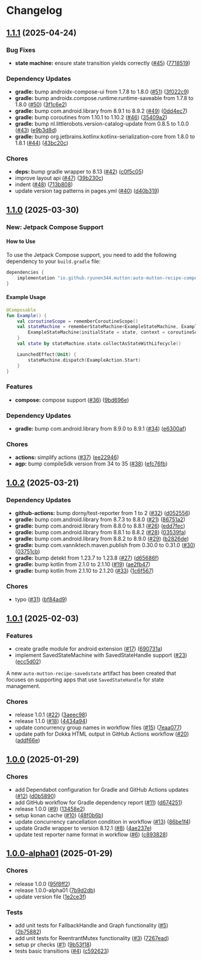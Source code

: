 # Changelog

## [1.1.1](https://github.com/RyuNen344/AutoMuttonRecipe/compare/1.1.0...1.1.1) (2025-04-24)


### Bug Fixes

* **state machine:** ensure state transition yields correctly ([#45](https://github.com/RyuNen344/AutoMuttonRecipe/issues/45)) ([7718519](https://github.com/RyuNen344/AutoMuttonRecipe/commit/7718519ef0ac18001ea251215cca6ce33469a04a))


### Dependency Updates

* **gradle:** bump androidx-compose-ui from 1.7.8 to 1.8.0 ([#51](https://github.com/RyuNen344/AutoMuttonRecipe/issues/51)) ([3f022c9](https://github.com/RyuNen344/AutoMuttonRecipe/commit/3f022c9d531f0985ff35c0cfcec634a65998b50e))
* **gradle:** bump androidx.compose.runtime:runtime-saveable from 1.7.8 to 1.8.0 ([#50](https://github.com/RyuNen344/AutoMuttonRecipe/issues/50)) ([3f1c6e2](https://github.com/RyuNen344/AutoMuttonRecipe/commit/3f1c6e2323b6fb8eafbfe23e6bc048835874734b))
* **gradle:** bump com.android.library from 8.9.1 to 8.9.2 ([#49](https://github.com/RyuNen344/AutoMuttonRecipe/issues/49)) ([0dd4ec7](https://github.com/RyuNen344/AutoMuttonRecipe/commit/0dd4ec7ee666fbe6fd06cb3869a1f916a3f22f4f))
* **gradle:** bump coroutines from 1.10.1 to 1.10.2 ([#46](https://github.com/RyuNen344/AutoMuttonRecipe/issues/46)) ([35409a2](https://github.com/RyuNen344/AutoMuttonRecipe/commit/35409a2aa2d252a296326e847ece9a7231b6906d))
* **gradle:** bump nl.littlerobots.version-catalog-update from 0.8.5 to 1.0.0 ([#43](https://github.com/RyuNen344/AutoMuttonRecipe/issues/43)) ([e9b3d8d](https://github.com/RyuNen344/AutoMuttonRecipe/commit/e9b3d8d52d3f6b7cb72f0d2eda7d698f3330dd62))
* **gradle:** bump org.jetbrains.kotlinx:kotlinx-serialization-core from 1.8.0 to 1.8.1 ([#44](https://github.com/RyuNen344/AutoMuttonRecipe/issues/44)) ([43bc20c](https://github.com/RyuNen344/AutoMuttonRecipe/commit/43bc20c289d8f1c2b044f4bbc940c8ec83d37995))


### Chores

* **deps:** bump gradle wrapper to 8.13 ([#42](https://github.com/RyuNen344/AutoMuttonRecipe/issues/42)) ([c0f5c05](https://github.com/RyuNen344/AutoMuttonRecipe/commit/c0f5c05e6c5a4d2271ccfc16daa6f326234b991c))
* improve layout api ([#47](https://github.com/RyuNen344/AutoMuttonRecipe/issues/47)) ([39b230c](https://github.com/RyuNen344/AutoMuttonRecipe/commit/39b230c4da77ad54fad1f781fd319f4645576643))
* indent ([#48](https://github.com/RyuNen344/AutoMuttonRecipe/issues/48)) ([713b808](https://github.com/RyuNen344/AutoMuttonRecipe/commit/713b8082c6c883f03dee1f2a34b8d2ed2438d10e))
* update version tag patterns in pages.yml ([#40](https://github.com/RyuNen344/AutoMuttonRecipe/issues/40)) ([d40b319](https://github.com/RyuNen344/AutoMuttonRecipe/commit/d40b3198c428a5f6ebcb19e2f59fd7b95ab49c10))

## [1.1.0](https://github.com/RyuNen344/AutoMuttonRecipe/compare/1.0.2...1.1.0) (2025-03-30)

### **New: Jetpack Compose Support**

#### How to Use
To use the Jetpack Compose support, you need to add the following dependency to your `build.gradle` file:

```groovy
dependencies {
    implementation "io.github.ryunen344.mutton:auto-mutton-recipe-compose:1.1.0"
}
```

#### Example Usage
```kotlin
@Composable
fun Example() {
    val coroutineScope = rememberCoroutineScope()
    val stateMachine = rememberStateMachine<ExampleStateMachine, ExampleState>(initialState = ExampleState.Idle) { state ->
        ExampleStateMachine(initialState = state, context = coroutineScope.coroutineContext)
    }
    val state by stateMachine.state.collectAsStateWithLifecycle()

    LaunchedEffect(Unit) {
        stateMachine.dispatch(ExampleAction.Start)
    }
}
```

### Features

* **compose:** compose support ([#36](https://github.com/RyuNen344/AutoMuttonRecipe/issues/36)) ([9bd696e](https://github.com/RyuNen344/AutoMuttonRecipe/commit/9bd696ed195548b78083ff2f8d78e6033a7c0261))


### Dependency Updates

* **gradle:** bump com.android.library from 8.9.0 to 8.9.1 ([#34](https://github.com/RyuNen344/AutoMuttonRecipe/issues/34)) ([e6300af](https://github.com/RyuNen344/AutoMuttonRecipe/commit/e6300affed3546b6db632b4603718b4a2c0646be))


### Chores

* **actions:** simplify actions ([#37](https://github.com/RyuNen344/AutoMuttonRecipe/issues/37)) ([ee22946](https://github.com/RyuNen344/AutoMuttonRecipe/commit/ee229462856a5c6e0787eb932fd6946f863c438d))
* **agp:** bump compileSdk version from 34 to 35 ([#38](https://github.com/RyuNen344/AutoMuttonRecipe/issues/38)) ([efc76fb](https://github.com/RyuNen344/AutoMuttonRecipe/commit/efc76fb70ea122acb7d9d732dd2adab664665d6d))

## [1.0.2](https://github.com/RyuNen344/AutoMuttonRecipe/compare/1.0.1...1.0.2) (2025-03-21)


### Dependency Updates

* **github-actions:** bump dorny/test-reporter from 1 to 2 ([#32](https://github.com/RyuNen344/AutoMuttonRecipe/issues/32)) ([d052556](https://github.com/RyuNen344/AutoMuttonRecipe/commit/d052556c15f80fa172e00a4cbc2f40546a3d00f5))
* **gradle:** bump com.android.library from 8.7.3 to 8.8.0 ([#21](https://github.com/RyuNen344/AutoMuttonRecipe/issues/21)) ([86751a2](https://github.com/RyuNen344/AutoMuttonRecipe/commit/86751a230930b5fe6ac0e37c68f160f0ab2fdec3))
* **gradle:** bump com.android.library from 8.8.0 to 8.8.1 ([#26](https://github.com/RyuNen344/AutoMuttonRecipe/issues/26)) ([edd7fec](https://github.com/RyuNen344/AutoMuttonRecipe/commit/edd7fec04686717cc2fa1cfd82998728ac2027dc))
* **gradle:** bump com.android.library from 8.8.1 to 8.8.2 ([#28](https://github.com/RyuNen344/AutoMuttonRecipe/issues/28)) ([03539fa](https://github.com/RyuNen344/AutoMuttonRecipe/commit/03539fa71fbfc7dfabad70fd2780b512c13866ad))
* **gradle:** bump com.android.library from 8.8.2 to 8.9.0 ([#29](https://github.com/RyuNen344/AutoMuttonRecipe/issues/29)) ([b2826de](https://github.com/RyuNen344/AutoMuttonRecipe/commit/b2826de441bd35017a9085c809cb093ebdb43c52))
* **gradle:** bump com.vanniktech.maven.publish from 0.30.0 to 0.31.0 ([#30](https://github.com/RyuNen344/AutoMuttonRecipe/issues/30)) ([03751cb](https://github.com/RyuNen344/AutoMuttonRecipe/commit/03751cbfd853839cdc833e8ebb198ad6bf52a28d))
* **gradle:** bump detekt from 1.23.7 to 1.23.8 ([#27](https://github.com/RyuNen344/AutoMuttonRecipe/issues/27)) ([d65686f](https://github.com/RyuNen344/AutoMuttonRecipe/commit/d65686f8f8f89078f721909e881cbcfab037af75))
* **gradle:** bump kotlin from 2.1.0 to 2.1.10 ([#19](https://github.com/RyuNen344/AutoMuttonRecipe/issues/19)) ([ae2fb47](https://github.com/RyuNen344/AutoMuttonRecipe/commit/ae2fb47fc77cb52c3487d25b17fef1b6aee6ace6))
* **gradle:** bump kotlin from 2.1.10 to 2.1.20 ([#33](https://github.com/RyuNen344/AutoMuttonRecipe/issues/33)) ([1c6f567](https://github.com/RyuNen344/AutoMuttonRecipe/commit/1c6f567bf0f34bc53795f6cc72f5201ff4d71d4f))


### Chores

* typo ([#31](https://github.com/RyuNen344/AutoMuttonRecipe/issues/31)) ([bf84ad9](https://github.com/RyuNen344/AutoMuttonRecipe/commit/bf84ad9bcafaa06bf83df7c9338640e5e8a615f0))

## [1.0.1](https://github.com/RyuNen344/AutoMuttonRecipe/compare/1.0.0...1.0.1) (2025-02-03)


### Features

* create gradle module for android extension ([#17](https://github.com/RyuNen344/AutoMuttonRecipe/issues/17)) ([690731a](https://github.com/RyuNen344/AutoMuttonRecipe/commit/690731ac35ea0f9623e8d72602b9f2d8c419b0a1))
* implement SavedStateMachine with SavedStateHandle support ([#23](https://github.com/RyuNen344/AutoMuttonRecipe/issues/23)) ([ecc5d02](https://github.com/RyuNen344/AutoMuttonRecipe/commit/ecc5d0202332df834b74e4f919cb65f320ec5cae))

A new `auto-mutton-recipe-savedstate` artifact has been created that focuses on supporting apps that use `SavedStateHandle` for state management.

### Chores

* release 1.0.1 ([#22](https://github.com/RyuNen344/AutoMuttonRecipe/issues/22)) ([3aeec98](https://github.com/RyuNen344/AutoMuttonRecipe/commit/3aeec984801107d08438beca136d5534d72d67fb))
* release 1.1.0 ([#18](https://github.com/RyuNen344/AutoMuttonRecipe/issues/18)) ([4434a94](https://github.com/RyuNen344/AutoMuttonRecipe/commit/4434a94ab507e3ae386ff2c914bebe971a1e3b77))
* update concurrency group names in workflow files ([#15](https://github.com/RyuNen344/AutoMuttonRecipe/issues/15)) ([7eaa077](https://github.com/RyuNen344/AutoMuttonRecipe/commit/7eaa0770357433ba9abb2769b1805e15144befa9))
* update path for Dokka HTML output in GitHub Actions workflow ([#20](https://github.com/RyuNen344/AutoMuttonRecipe/issues/20)) ([addf66e](https://github.com/RyuNen344/AutoMuttonRecipe/commit/addf66ef79d4fa6427cc9db42a9ea635c54c5cf0))

## [1.0.0](https://github.com/RyuNen344/AutoMuttonRecipe/compare/1.0.0-alpha01...1.0.0) (2025-01-29)


### Chores

* add Dependabot configuration for Gradle and GitHub Actions updates ([#12](https://github.com/RyuNen344/AutoMuttonRecipe/issues/12)) ([d0b5890](https://github.com/RyuNen344/AutoMuttonRecipe/commit/d0b5890d2f5cb25431115974c8ea6f1b44c979e1))
* add GitHub workflow for Gradle dependency report ([#11](https://github.com/RyuNen344/AutoMuttonRecipe/issues/11)) ([d674251](https://github.com/RyuNen344/AutoMuttonRecipe/commit/d6742516445ce679c8e72f56a1b2046594e2250b))
* release 1.0.0 ([#9](https://github.com/RyuNen344/AutoMuttonRecipe/issues/9)) ([13458e2](https://github.com/RyuNen344/AutoMuttonRecipe/commit/13458e2a49d000f8862eadf2e184c12570d7c8d1))
* setup konan cache ([#10](https://github.com/RyuNen344/AutoMuttonRecipe/issues/10)) ([48f0b6b](https://github.com/RyuNen344/AutoMuttonRecipe/commit/48f0b6bceef522046930ca72eff17cd469de458c))
* update concurrency cancellation condition in workflow ([#13](https://github.com/RyuNen344/AutoMuttonRecipe/issues/13)) ([86be1f4](https://github.com/RyuNen344/AutoMuttonRecipe/commit/86be1f489833334646c0f0d963816070880abe9e))
* update Gradle wrapper to version 8.12.1 ([#8](https://github.com/RyuNen344/AutoMuttonRecipe/issues/8)) ([4ae237e](https://github.com/RyuNen344/AutoMuttonRecipe/commit/4ae237e5dfeed52890d464ae2dbcb7413876f6d4))
* update test reporter name format in workflow ([#6](https://github.com/RyuNen344/AutoMuttonRecipe/issues/6)) ([c893828](https://github.com/RyuNen344/AutoMuttonRecipe/commit/c893828a5cd67705ba2a0d0f97cae7e5cfb3be4c))

## [1.0.0-alpha01](https://github.com/RyuNen344/AutoMuttonRecipe/compare/v1.0.0-alpha01...1.0.0-alpha01) (2025-01-29)


### Chores

* release 1.0.0 ([95f8ff2](https://github.com/RyuNen344/AutoMuttonRecipe/commit/95f8ff2ee8467429d52bce3e38c71436bcd70253))
* release 1.0.0-alpha01 ([7b9d2db](https://github.com/RyuNen344/AutoMuttonRecipe/commit/7b9d2db292ea2fc36da519e46d46f3eb14f35d6a))
* update version file ([1e2ce3f](https://github.com/RyuNen344/AutoMuttonRecipe/commit/1e2ce3f9a9e61b719fbea3dac5013746e5babbf1))


### Tests

* add unit tests for FallbackHandle and Graph functionality ([#5](https://github.com/RyuNen344/AutoMuttonRecipe/issues/5)) ([2b75882](https://github.com/RyuNen344/AutoMuttonRecipe/commit/2b758827f064f263677a553fcea9b2d0f98e932e))
* add unit tests for ReentrantMutex functionality ([#3](https://github.com/RyuNen344/AutoMuttonRecipe/issues/3)) ([7267ead](https://github.com/RyuNen344/AutoMuttonRecipe/commit/7267ead8d3d725ed5434e8fd87e482fe9cbc1b96))
* setup pr checks ([#1](https://github.com/RyuNen344/AutoMuttonRecipe/issues/1)) ([9b53f18](https://github.com/RyuNen344/AutoMuttonRecipe/commit/9b53f18b678b6259f8098aa5965aa4f8bad1c123))
* tests basic transitions ([#4](https://github.com/RyuNen344/AutoMuttonRecipe/issues/4)) ([c592623](https://github.com/RyuNen344/AutoMuttonRecipe/commit/c59262376cf3cd4e9230cc8f4fbb11bf2de21758))
